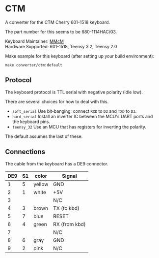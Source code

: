 # CTM

A converter for the CTM Cherry 601-1518 keyboard.

The part number for this seems to be 680-1114HAC/03.

Keyboard Maintainer: [MMcM](https://github.com/MMcM)  
Hardware Supported: 601-1518, Teensy 3.2, Teensy 2.0  

Make example for this keyboard (after setting up your build environment):

    make converter/ctm:default

## Protocol

The keyboard protocol is TTL serial with negative polarity (idle low).

There are several choices for how to deal with this.

* `soft_serial` Use bit-banging; connect `RXD` to `D2` and `TXD` to `D3`.
* `hard_serial` Install an inverter IC between the MCU's UART ports and the keyboard pins.
* `teensy_32` Use an MCU that has registers for inverting the polarity.

The default assumes the last of these.

## Connections

The cable from the keyboard has a DE9 connector.

| DE9 | S1 | color  | Signal        |
|-----|----|--------|---------------|
| 1   | 5  | yellow | GND           |
| 2   | 1  | white  | +5V           |
| 3   |    |        | N/C           |
| 4   | 3  | brown  | TX (to kbd)   |
| 5   | 7  | blue   | RESET         |
| 6   | 4  | green  | RX (from kbd) |
| 7   |    |        | N/C           |
| 8   | 6  | gray   | GND           |
| 9   | 2  | pink   | N/C           |
